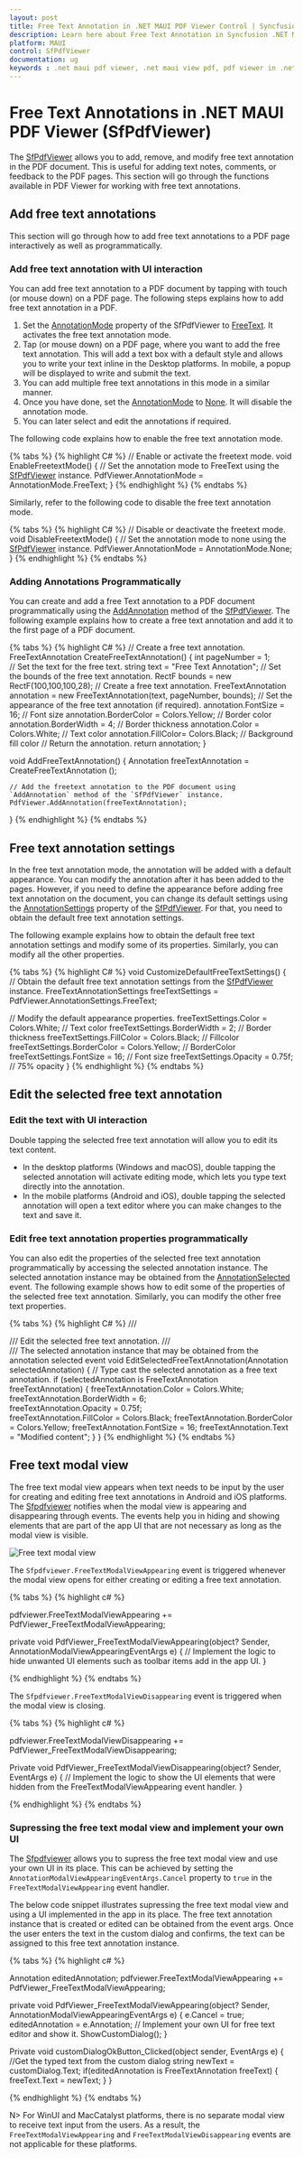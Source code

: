 ```yaml
---
layout: post
title: Free Text Annotation in .NET MAUI PDF Viewer Control | Syncfusion
description: Learn here about Free Text Annotation in Syncfusion .NET MAUI PDF Viewer (SfPdfViewer) control and its functions.
platform: MAUI
control: SfPdfViewer
documentation: ug
keywords : .net maui pdf viewer, .net maui view pdf, pdf viewer in .net maui, .net maui open pdf, maui pdf viewer, maui pdf view
---
```


# Free Text Annotations in .NET MAUI PDF Viewer (SfPdfViewer)

The [SfPdfViewer](https://help.syncfusion.com/cr/maui/Syncfusion.Maui.PdfViewer.SfPdfViewer.html) allows you to add, remove, and modify free text annotation in the PDF document. This is useful for adding text notes, comments, or feedback to the PDF pages. This section will go through the functions available in PDF Viewer for working with free text annotations.

## Add free text annotations

This section will go through how to add free text annotations to a PDF page interactively as well as programmatically.

### Add free text annotation with UI interaction

You can add free text annotation to a PDF document by tapping with touch (or mouse down) on a PDF page. The following steps explains how to add free text annotation in a PDF.

1.	Set the [AnnotationMode](https://help.syncfusion.com/cr/maui/Syncfusion.Maui.PdfViewer.AnnotationMode.html) property of the SfPdfViewer to [FreeText](https://help.syncfusion.com/cr/maui/Syncfusion.Maui.PdfViewer.AnnotationMode.html#Syncfusion_Maui_PdfViewer_AnnotationMode_FreeText). It activates the free text annotation mode.
2.	Tap (or mouse down) on a PDF page, where you want to add the free text annotation. This will add a text box with a default style and allows you to write your text inline in the Desktop platforms. In mobile, a popup will be displayed to write and submit the text.
3.	You can add multiple free text annotations in this mode in a similar manner.
4.	Once you have done, set the [AnnotationMode](https://help.syncfusion.com/cr/maui/Syncfusion.Maui.PdfViewer.AnnotationMode.html) to [None](https://help.syncfusion.com/cr/maui/Syncfusion.Maui.PdfViewer.AnnotationMode.html#Syncfusion_Maui_PdfViewer_AnnotationMode_None). It will disable the annotation mode. 
5.	You can later select and edit the annotations if required.

The following code explains how to enable the free text annotation mode.

{% tabs %}
{% highlight C# %}
// Enable or activate the freetext mode.
void EnableFreetextMode()
{
    // Set the annotation mode to FreeText using the [SfPdfViewer](https://help.syncfusion.com/cr/maui/Syncfusion.Maui.PdfViewer.SfPdfViewer.html) instance.
    PdfViewer.AnnotationMode = AnnotationMode.FreeText;
}
{% endhighlight %}
{% endtabs %}

Similarly, refer to the following code to disable the free text annotation mode.

{% tabs %}
{% highlight C# %}
// Disable or deactivate the freetext mode.
void DisableFreetextMode()
{
    // Set the annotation mode to none using the [SfPdfViewer](https://help.syncfusion.com/cr/maui/Syncfusion.Maui.PdfViewer.SfPdfViewer.html) instance.
    PdfViewer.AnnotationMode = AnnotationMode.None;
}
{% endhighlight %}
{% endtabs %}

### Adding Annotations Programmatically

You can create and add a free Text annotation to a PDF document programmatically using the [AddAnnotation](https://help.syncfusion.com/cr/maui/Syncfusion.Maui.PdfViewer.SfPdfViewer.html#Syncfusion_Maui_PdfViewer_SfPdfViewer_AddAnnotation_Syncfusion_Maui_PdfViewer_Annotation_) method of the [SfPdfViewer](https://help.syncfusion.com/cr/maui/Syncfusion.Maui.PdfViewer.SfPdfViewer.html). The following example explains how to create a free text annotation and add it to the first page of a PDF document.

{% tabs %}
{% highlight C# %}
// Create a free text annotation. 
FreeTextAnnotation CreateFreeTextAnnotation() 
{ 
   int pageNumber = 1;  
   // Set the text for the free text.
   string text = "Free Text Annotation";
   // Set the bounds of the free text annotation.
   RectF bounds = new RectF(100,100,100,28);
   // Create a free text annotation.
   FreeTextAnnotation annotation = new FreeTextAnnotation(text, pageNumber, bounds);
   // Set the appearance of the free text annotation (if required).
   annotation.FontSize = 16; // Font size
   annotation.BorderColor = Colors.Yellow; // Border color
   annotation.BorderWidth = 4; // Border thickness
   annotation.Color = Colors.White; // Text color
   annotation.FillColor= Colors.Black; // Background fill color
   // Return the annotation. 
   return annotation;
} 
 
void AddFreeTextAnnotation() 
{ 
    Annotation freeTextAnnotation = CreateFreeTextAnnotation (); 
 
    // Add the freetext annotation to the PDF document using `AddAnnotation` method of the `SfPdfViewer` instance. 
    PdfViewer.AddAnnotation(freeTextAnnotation); 
} 
{% endhighlight %}
{% endtabs %}

## Free text annotation settings

In the free text annotation mode, the annotation will be added with a default appearance. You can modify the annotation after it has been added to the pages. However, if you need to define the appearance before adding free text annotation on the document, you can change its default settings using the [AnnotationSettings](https://help.syncfusion.com/cr/maui/Syncfusion.Maui.PdfViewer.AnnotationSettings.html) property of the [SfPdfViewer](https://help.syncfusion.com/cr/maui/Syncfusion.Maui.PdfViewer.SfPdfViewer.html). For that, you need to obtain the default free text annotation settings.

The following example explains how to obtain the default free text annotation settings and modify some of its properties. Similarly, you can modify all the other properties.

{% tabs %}
{% highlight C# %}
void CustomizeDefaultFreeTextSettings() 
{ 
   // Obtain the default free text annotation settings from the [SfPdfViewer](https://help.syncfusion.com/cr/maui/Syncfusion.Maui.PdfViewer.SfPdfViewer.html) instance. 
   FreeTextAnnotationSettings freeTextSettings = PdfViewer.AnnotationSettings.FreeText; 
 
   // Modify the default appearance properties. 
   freeTextSettings.Color = Colors.White; // Text color 
   freeTextSettings.BorderWidth = 2; // Border thickness 
   freeTextSettings.FillColor = Colors.Black; // Fillcolor
   freeTextSettings.BorderColor = Colors.Yellow; // BorderColor
   freeTextSettings.FontSize = 16; // Font size
   freeTextSettings.Opacity = 0.75f; // 75% opacity 
}
{% endhighlight %}
{% endtabs %}

## Edit the selected free text annotation

### Edit the text with UI interaction

Double tapping the selected free text annotation will allow you to edit its text content.

* In the desktop platforms (Windows and macOS), double tapping the selected annotation will activate editing mode, which lets you type text directly into the annotation.
* In the mobile platforms (Android and iOS), double tapping the selected annotation will open a text editor where you can make changes to the text and save it.

### Edit free text annotation properties programmatically

You can also edit the properties of the selected free text annotation programmatically by accessing the selected annotation instance. The selected annotation instance may be obtained from the [AnnotationSelected](https://help.syncfusion.com/cr/maui/Syncfusion.Maui.PdfViewer.SfPdfViewer.html#Syncfusion_Maui_PdfViewer_SfPdfViewer_AnnotationSelected) event. The following example shows how to edit some of the properties of the selected free text annotation. Similarly, you can modify the other free text properties.

{% tabs %}
{% highlight C# %}
/// <summary>
/// Edit the selected free text annotation.
/// </summary>
/// <param name="selectedAnnotation">The selected annotation instance that may be obtained from the annotation selected event</param>
void EditSelectedFreeTextAnnotation(Annotation selectedAnnotation) 
{ 
    // Type cast the selected annotation as a free text annotation. 
    if (selectedAnnotation is FreeTextAnnotation freeTextAnnotation) 
    { 
       freeTextAnnotation.Color = Colors.White;    
       freeTextAnnotation.BorderWidth = 6;       
       freeTextAnnotation.Opacity = 0.75f;       
       freeTextAnnotation.FillColor = Colors.Black; 
       freeTextAnnotation.BorderColor = Colors.Yellow; 
       freeTextAnnotation.FontSize = 16;
       freeTextAnnotation.Text = "Modified content";
    } 
}
{% endhighlight %}
{% endtabs %}

## Free text modal view

The free text modal view appears when text needs to be input by the user for creating and editing free text annotations in Android and iOS platforms. The [Sfpdfviewer](https://help.syncfusion.com/cr/maui/Syncfusion.Maui.PdfViewer.SfPdfViewer.html) notifies when the modal view is appearing and disappearing through events. The events help you in hiding and showing elements that are part of the app UI that are not necessary as long as the modal view is visible.

![Free text modal view](Images/Annotations/free-text-modal-view.png)

The `Sfpdfviewer.FreeTextModalViewAppearing` event is triggered whenever the modal view opens for either creating or editing a free text annotation.

{% tabs %}
{% highlight c# %}

pdfviewer.FreeTextModalViewAppearing += PdfViewer_FreeTextModalViewAppearing;

private void PdfViewer_FreeTextModalViewAppearing(object? Sender, AnnotationModalViewAppearingEventArgs e)
{
    // Implement the logic to hide unwanted UI elements such as toolbar items add in the app UI. 
}

{% endhighlight %}
{% endtabs %}

The `Sfpdfviewer.FreeTextModalViewDisappearing` event is triggered when the modal view is closing.

{% tabs %}
{% highlight c# %}

pdfviewer.FreeTextModalViewDisappearing += PdfViewer_FreeTextModalViewDisappearing;

Private void PdfViewer_FreeTextModalViewDisappearing(object? Sender, EventArgs e)
{
    // Implement the logic to show the UI elements that were hidden from the FreeTextModalViewAppearing event handler.
}

{% endhighlight %} 
{% endtabs %}

### Supressing the free text modal view and implement your own UI

The [Sfpdfviewer](https://help.syncfusion.com/cr/maui/Syncfusion.Maui.PdfViewer.SfPdfViewer.html) allows you to supress the free text modal view and use your own UI in its place. This can be achieved by setting the `AnnotationModalViewAppearingEventArgs.Cancel` property to `true` in the `FreeTextModalViewAppearing` event handler. 

The below code snippet illustrates supressing the free text modal view and using a UI implemented in the app in its place. The free text annotation instance that is created or edited can be obtained from the event args. Once the user enters the text in the custom dialog and confirms, the text can be assigned to this free text annotation instance. 

{% tabs %}
{% highlight c# %}

Annotation editedAnnotation;
pdfviewer.FreeTextModalViewAppearing += PdfViewer_FreeTextModalViewAppearing;

private void PdfViewer_FreeTextModalViewAppearing(object? Sender, AnnotationModalViewAppearingEventArgs e)
{
    e.Cancel = true;
    editedAnnotation = e.Annotation;
    // Implement your own UI for free text editor and show it.
    ShowCustomDialog();
}

Private void customDialogOkButton_Clicked(object sender, EventArgs e)
{
   //Get the typed text from the custom dialog 
   string newText = customDialog.Text; 
   if(editedAnnotation is FreeTextAnnotation freeText)
   {
      freeText.Text = newText;
   }
}

{% endhighlight %} 
{% endtabs %}

N> For WinUI and MacCatalyst platforms, there is no separate modal view to receive text input from the users. As a result, the `FreeTextModalViewAppearing` and `FreeTextModalViewDisappearing` events are not applicable for these platforms. 
